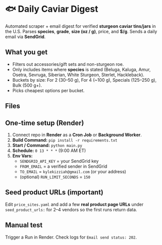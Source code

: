 # 🐟 Daily Caviar Digest

Automated scraper + email digest for verified **sturgeon caviar tins/jars** in the U.S. 
Parses **species**, **grade**, **size (oz / g)**, price, and **$/g**. Sends a daily email via **SendGrid**.

## What you get
- Filters out accessories/gift sets and non-sturgeon roe.
- Only includes items where **species** is stated (Beluga, Kaluga, Amur, Osetra, Sevruga, Siberian, White Sturgeon, Sterlet, Hackleback).
- Buckets by size: For 2 (30–50 g), For 4 (~100 g), Specials (125–250 g), Bulk (500 g+).
- Picks cheapest options per bucket.

## Files

## One-time setup (Render)
1. Connect repo in **Render** as a **Cron Job** or **Background Worker**.
2. **Build Command:** `pip install -r requirements.txt`
3. **Start / Command:** `python main.py`
4. **Schedule:** `0 13 * * *` (9:00 AM ET)
5. **Env Vars:**
   - `SENDGRID_API_KEY` = your SendGrid key
   - `FROM_EMAIL` = a verified sender in SendGrid
   - `TO_EMAIL` = `kylekizziah@gmail.com` (or your address)
   - (optional) `RUN_LIMIT_SECONDS` = `150`

## Seed product URLs (important)
Edit `price_sites.yaml` and add a few **real product page URLs** under `seed_product_urls:` for 2–4 vendors so the first runs return data.

## Manual test
Trigger a Run in Render. Check logs for `Email send status: 202`.
